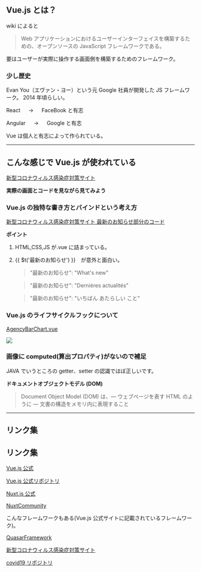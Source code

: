## Vue.js とは？

wiki によると

> Web アプリケーションにおけるユーザーインターフェイスを構築するための、オープンソースの JavaScript フレームワークである。

要はユーザーが実際に操作する画面側を構築するためのフレームワーク。

### 少し歴史

Evan You（エヴァン・ヨー）という元 Google 社員が開発した JS フレームワーク。
2014 年頃らしい。

React 　 → 　 FaceBook と有志

Angular 　 → 　 Google と有志

Vue は個人と有志によって作られている。

---

## こんな感じで Vue.js が使われている

[新型コロナウィルス感染症対策サイト](https://stopcovid19.metro.tokyo.lg.jp/)

**実際の画面とコードを見ながら見てみよう**

### Vue.js の独特な書き方とバインドという考え方

[新型コロナウィルス感染症対策サイト 最新のお知らせ部分のコード](https://github.com/tokyo-metropolitan-gov/covid19/blob/development/components/WhatsNew.vue)

**ポイント**

1. HTML,CSS,JS が.vue に詰まっている。
2. {{ $t('最新のお知らせ') }}　が意外と面白い。

   > "最新のお知らせ": "What's new"

   > "最新のお知らせ": "Dernières actualités"

   > "最新のお知らせ": "いちばん あたらしい こと"

### Vue.js のライフサイクルフックについて

[AgencyBarChart.vue](https://github.com/tokyo-metropolitan-gov/covid19/blob/development/components/AgencyBarChart.vue)

<img src="https://jp.vuejs.org/images/lifecycle.png">

### 画像に computed(算出プロパティ)がないので補足

JAVA でいうところの getter、setter の認識でほぼ正しいです。

**ドキュメントオブジェクトモデル (DOM)**

> Document Object Model (DOM) は、— ウェブページを表す HTML のように — 文書の構造をメモリ内に表現すること

---

## リンク集

## リンク集

[Vue.js 公式](https://jp.vuejs.org/)

[Vue.js 公式リポジトリ](https://github.com/vuejs)

[Nuxt.js 公式](https://ja.nuxtjs.org/)

[NuxtCommunity](https://github.com/nuxt-community)

こんなフレームワークもある(Vue.js 公式サイトに記載されているフレームワーク)。

[QuasarFramework](https://quasar.dev/)

[新型コロナウィルス感染症対策サイト](https://stopcovid19.metro.tokyo.lg.jp/)

[covid19 リポジトリ](https://github.com/tokyo-metropolitan-gov/covid19)
